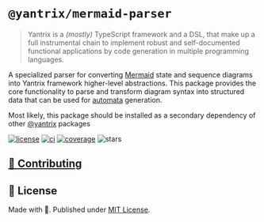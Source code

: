# `@yantrix/mermaid-parser`

>Yantrix is a _(mostly)_ TypeScript framework and a DSL, that make up a full instrumental chain to implement robust and self-documented functional applications by code generation in multiple programming languages.

A specialized parser for converting [Mermaid](https://mermaid.js.org/) state and sequence diagrams into Yantrix framework higher-level abstractions. This package provides the core functionality to parse and transform diagram syntax into structured data that can be used for [automata](https://www.npmjs.com/package/@yantrix/automata) generation.

Most likely, this package should be installed as a secondary dependency of other [@yantrix](https://www.npmjs.com/search?q=%40yantrix) packages

<a href="https://github.com/tfcp68/yantrix/blob/main/LICENSE" target="_blank"><img src="https://img.shields.io/github/license/tfcp68/yantrix" alt="license"></a>
	<a href="https://github.com/tfcp68/yantrix/actions/workflows/tests.yml" target="_blank"><img src="https://github.com/tfcp68/yantrix/actions/workflows/tests.yml/badge.svg" alt="ci"></a>
	<a href="https://codecov.io/gh/tfcp68/yantrix" target="_blank"><img src="https://img.shields.io/codecov/c/gh/tfcp68/yantrix/main" alt="coverage"></a>
	<img src="https://img.shields.io/github/stars/tfcp68/yantrix" alt="stars">
  
## [🌱 Contributing](https://tfcp68.github.io/yantrix/contributing/)  
## 📜 License

Made with 💜. Published under [MIT License](./LICENSE).
